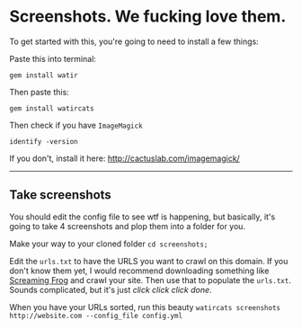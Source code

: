 # Screenshots. We fucking love them.

To get started with this, you're going to need to install a few things:

Paste this into terminal:

`gem install watir`

Then paste this:

`gem install watircats`

Then check if you have `ImageMagick`

`identify -version`

If you don't, install it here: http://cactuslab.com/imagemagick/

---

## Take screenshots

You should edit the config file to see wtf is happening, but basically, it's going to take 4 screenshots and plop them into a folder for you.

Make your way to your cloned folder
`cd screenshots;`

Edit the `urls.txt` to have the URLS you want to crawl on this domain. If you don't know them yet, I would recommend downloading something like [Screaming Frog](http://www.screamingfrog.co.uk/seo-spider/) and crawl your site. Then use that to populate the `urls.txt`. Sounds complicated, but it's just *click click click done*.

When you have your URLs sorted, run this beauty
`watircats screenshots http://website.com --config_file config.yml`
